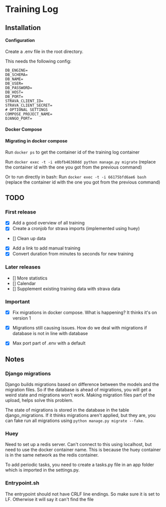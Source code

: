# Training Log

## Installation

#### Configuration

Create a .env file in the root directory.

This needs the following config:

~~~
DB_ENGINE=
DB_SCHEMA=
DB_NAME=
DB_USER=
DB_PASSWORD=
DB_HOST=
DB_PORT=
STRAVA_CLIENT_ID=
STRAVA_CLIENT_SECRET=
# OPTIONAL SETTINGS
COMPOSE_PROJECT_NAME=
DJANGO_PORT=
~~~




#### Docker Compose





#### Migrating in docker compose

Run `docker ps` to get the container id of the training log container

Run `docker exec -t -i e0bfb46360dd python manage.py migrate`
(replace the container id with the one you got from the previous command)

Or to run directly in bash:
Run `docker exec -t -i 66175bfd6ae6 bash` 
(replace the container id with the one you got from the previous command)



## TODO
### First release
- [x] Add a good overview of all training
- [x] Create a cronjob for strava imports (implemented using huey)
- [] Clean up data
- [x] Add a link to add manual training
- [x] Convert duration from minutes to seconds for new training

### Later releases
- [] More statistics 
- [] Calendar
- [] Supplement existing training data with strava data

### Important 
- [x] Fix migrations in docker compose. What is happening? It thinks it's on version 1
- [x] Migrations still causing issues. How do we deal with migrations if database is not in line with database
- [x] Max port part of .env with a default


## Notes

### Django migrations
Django builds migrations based on difference between the models and the migration files. 
So if the database is ahead of migrations, you will get a weird state and migrations
won't work. Making migration files part of the upload, helps solve this problem.

The state of migrations is stored in the database in the table django_migrations. If
it thinks migrations aren't applied, but they are, you can fake run all migrations using
`python manage.py migrate --fake`.

### Huey
Need to set up a redis server. Can't connect to this using localhost, but need to use 
the docker container name. This is because the huey container is in the same network
as the redis container.

To add periodic tasks, you need to create a tasks.py file in an app folder which is 
imported in the settings.py.

### Entrypoint.sh
The entrypoint should not have CRLF line endings. So make sure it is set to LF. Otherwise it will say it
can't find the file

